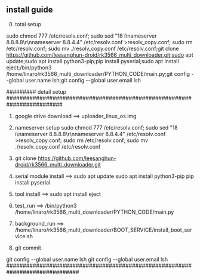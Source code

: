 ## install guide

0. total setup

sudo chmod 777 /etc/resolv.conf; sudo sed "18 i\nameserver 8.8.8.8\\r\\nnameserver 8.8.4.4" /etc/resolv.conf >resolv_copy.conf; sudo rm /etc/resolv.conf; sudo mv ./resolv_copy.conf /etc/resolv.conf;git clone https://github.com/leesanghun-droid/rk3566_multi_downloader.git;sudo apt update;sudo apt install python3-pip;pip install pyserial;sudo apt install eject;/bin/python3 /home/linaro/rk3566_multi_downloader/PYTHON_CODE/main.py;git config --global user.name lsh;git config --global user.email lsh


#########
detail setup
#########################################################################
1. google drive download ==> uploader_linux_os.img

2. nameserver setup
sudo chmod 777 /etc/resolv.conf; sudo sed "18 i\nameserver 8.8.8.8\\r\\nnameserver 8.8.4.4" /etc/resolv.conf >resolv_copy.conf; sudo rm /etc/resolv.conf; sudo mv ./resolv_copy.conf /etc/resolv.conf

3. git clone https://github.com/leesanghun-droid/rk3566_multi_downloader.git

4. serial module install
==>     sudo apt update
        sudo apt install python3-pip
        pip install pyserial

5. tool install
==>     sudo apt install eject

6. test_run ==> /bin/python3 /home/linaro/rk3566_multi_downloader/PYTHON_CODE/main.py

7. background_run ==> /home/linaro/rk3566_multi_downloader/BOOT_SERVICE/install_boot_service.sh

8.  git commit

git config --global user.name lsh
git config --global user.email lsh
##############################################################################